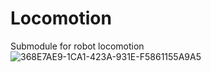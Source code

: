 # Locomotion
Submodule for robot locomotion
![368E7AE9-1CA1-423A-931E-F5861155A9A5](https://github.com/user-attachments/assets/8fa4a5af-2533-4f78-8b24-7c0b9afa74dd)
